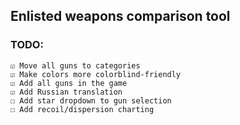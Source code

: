 ## Enlisted weapons comparison tool

 ### TODO:

    ☑ Move all guns to categories
    ☑ Make colors more colorblind-friendly
    ☑ Add all guns in the game
    ☑ Add Russian translation
    ☐ Add star dropdown to gun selection
    ☐ Add recoil/dispersion charting